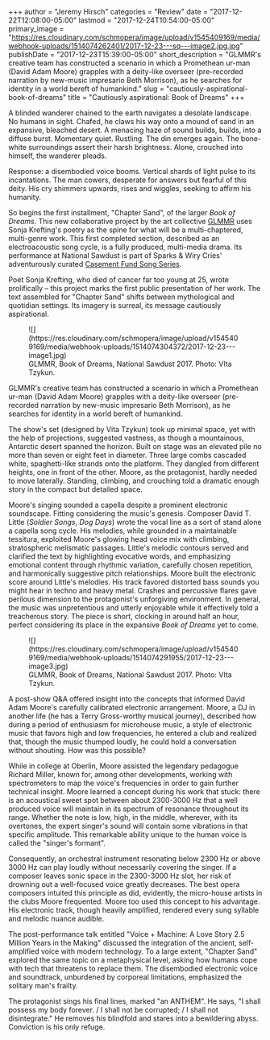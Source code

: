 +++
author = "Jeremy Hirsch"
categories = "Review"
date = "2017-12-22T12:08:00-05:00"
lastmod = "2017-12-24T10:54:00-05:00"
primary_image = "https://res.cloudinary.com/schmopera/image/upload/v1545409169/media/webhook-uploads/1514074262401/2017-12-23---sq---image2.jpg.jpg"
publishDate = "2017-12-23T15:39:00-05:00"
short_description = "GLMMR&#039;s creative team has constructed a scenario in which a Promethean ur-man (David Adam Moore) grapples with a deity-like overseer (pre-recorded narration by new-music impresario Beth Morrison), as he searches for identity in a world bereft of humankind."
slug = "cautiously-aspirational-book-of-dreams"
title = "Cautiously aspirational: Book of Dreams"
+++

A blinded wanderer chained to the earth navigates a desolate landscape. No humans in sight. Chafed, he claws his way onto a mound of sand in an expansive, bleached desert. A menacing haze of sound builds, builds, into a diffuse burst. Momentary quiet. Rustling. The din emerges again. The bone-white surroundings assert their harsh brightness. Alone, crouched into himself, the wanderer pleads.

Response: a disembodied voice booms. Vertical shards of light pulse to its incantations. The man cowers, desperate for answers but fearful of this deity. His cry shimmers upwards, rises and wiggles, seeking to affirm his humanity.
 
So begins the first installment, "Chapter Sand", of the larger *Book of Dreams*. This new collaborative project by the art collective [GLMMR](https://www.glmmr.org/) uses Sonja Krefting's poetry as the spine for what will be a multi-chaptered, multi-genre work. This first completed section, described as an electroacoustic song cycle, is a fully produced, multi-media drama. Its performance at National Sawdust is part of Sparks & Wiry Cries' adventurously curated [Casement Fund Song Series](http://www.sparksandwirycries.com/CasementFundSongSeries/UpcomingSeason.aspx).
 
Poet Sonja Krefting, who died of cancer far too young at 25, wrote prolifically – this project marks the first public presentation of her work. The text assembled for "Chapter Sand" shifts between mythological and quotidian settings. Its imagery is surreal, its message cautiously aspirational.

<figure data-type="image">
![](https://res.cloudinary.com/schmopera/image/upload/v1545409169/media/webhook-uploads/1514074304372/2017-12-23---image1.jpg)<figcaption>GLMMR, Book of Dreams, National Sawdust 2017. Photo: VIta Tzykun.</figcaption>
</figure>
 
GLMMR's creative team has constructed a scenario in which a Promethean ur-man (David Adam Moore) grapples with a deity-like overseer (pre-recorded narration by new-music impresario Beth Morrison), as he searches for identity in a world bereft of humankind.
 
The show's set (designed by Vita Tzykun) took up minimal space, yet with the help of projections, suggested vastness, as though a mountainous, Antarctic desert spanned the horizon. Built on stage was an elevated pile no more than seven or eight feet in diameter. Three large combs cascaded white, spaghetti-like strands onto the platform. They dangled from different heights, one in front of the other. Moore, as the protagonist, hardly needed to move laterally. Standing, climbing, and crouching told a dramatic enough story in the compact but detailed space.
 
Moore's singing sounded a capella despite a prominent electronic soundscape. Fitting considering the music's genesis. Composer David T. Little (*Soldier Songs*, *Dog Days*) wrote the vocal line as a sort of stand alone a capella song cycle. His melodies, while grounded in a maintainable tessitura, exploited Moore's glowing head voice mix with climbing, stratospheric melismatic passages. Little's melodic contours served and clarified the text by highlighting evocative words, and emphasizing emotional content through rhythmic variation, carefully chosen repetition, and harmonically suggestive pitch relationships. Moore built the electronic score around Little's melodies. His track favored distorted bass sounds you might hear in techno and heavy metal. Crashes and percussive flares gave perilous dimension to the protagonist's unforgiving environment. In general, the music was unpretentious and utterly enjoyable while it effectively told a treacherous story. The piece is short, clocking in around half an hour, perfect considering its place in the expansive *Book of Dreams* yet to come.

<figure data-type="image">
![](https://res.cloudinary.com/schmopera/image/upload/v1545409169/media/webhook-uploads/1514074291955/2017-12-23---image3.jpg)<figcaption>GLMMR, Book of Dreams, National Sawdust 2017. Photo: VIta Tzykun.</figcaption>
</figure>
 
A post-show Q&A offered insight into the concepts that informed David Adam Moore's carefully calibrated electronic arrangement. Moore, a DJ in another life (he has a Terry Gross-worthy musical journey), described how during a period of enthusiasm for microhouse music, a style of electronic music that favors high and low frequencies, he entered a club and realized that, though the music thumped loudly, he could hold a conversation without shouting. How was this possible?
 
While in college at Oberlin, Moore assisted the legendary pedagogue Richard Miller, known for, among other developments, working with spectrometers to map the voice's frequencies in order to gain further technical insight. Moore learned a concept during his work that stuck: there is an acoustical sweet spot between about 2300-3000 Hz that a well produced voice will maintain in its spectrum of resonance throughout its range. Whether the note is low, high, in the middle, wherever, with its overtones, the expert singer's sound will contain some vibrations in that specific amplitude. This remarkable ability unique to the human voice is called the "singer's formant".
          	
Consequently, an orchestral instrument resonating below 2300 Hz or above 3000 Hz can play loudly without necessarily covering the singer. If a composer leaves sonic space in the 2300-3000 Hz slot, her risk of drowning out a well-focused voice greatly decreases. The best opera composers intuited this principle as did, evidently, the micro-house artists in the clubs Moore frequented. Moore too used this concept to his advantage. His electronic track, though heavily amplified, rendered every sung syllable and melodic nuance audible.
 
The post-performance talk entitled "Voice + Machine: A Love Story 2.5 Million Years in the Making" discussed the integration of the ancient, self-amplified voice with modern technology. To a large extent, "Chapter Sand" explored the same topic on a metaphysical level, asking how humans cope with tech that threatens to replace them. The disembodied electronic voice and soundtrack, unburdened by corporeal limitations, emphasized the solitary man's frailty.
 
The protagonist sings his final lines, marked "an ANTHEM". He says, "I shall possess my body forever. / I shall not be corrupted; / I shall not disintegrate." He removes his blindfold and stares into a bewildering abyss. Conviction is his only refuge.
